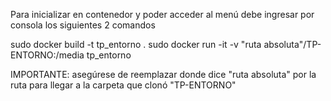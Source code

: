 Para inicializar en contenedor y poder acceder al menú debe ingresar por consola los siguientes 2 comandos

sudo docker build -t tp_entorno .
sudo docker run -it -v "ruta absoluta"/TP-ENTORNO:/media tp_entorno

IMPORTANTE: asegúrese de reemplazar donde dice "ruta absoluta" por la ruta para llegar a la carpeta que clonó "TP-ENTORNO"
